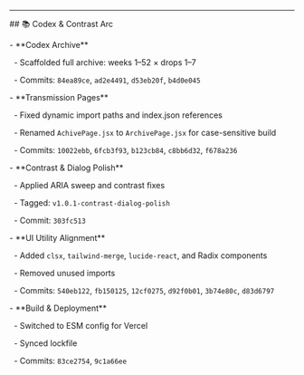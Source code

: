 ---



\## 📚 Codex \& Contrast Arc



\- \*\*Codex Archive\*\*  

&nbsp; - Scaffolded full archive: weeks 1–52 × drops 1–7  

&nbsp; - Commits: `84ea89ce`, `ad2e4491`, `d53eb20f`, `b4d0e045`



\- \*\*Transmission Pages\*\*  

&nbsp; - Fixed dynamic import paths and index.json references  

&nbsp; - Renamed `AchivePage.jsx` to `ArchivePage.jsx` for case-sensitive build  

&nbsp; - Commits: `10022ebb`, `6fcb3f93`, `b123cb84`, `c8bb6d32`, `f678a236`



\- \*\*Contrast \& Dialog Polish\*\*  

&nbsp; - Applied ARIA sweep and contrast fixes  

&nbsp; - Tagged: `v1.0.1-contrast-dialog-polish`  

&nbsp; - Commit: `303fc513`



\- \*\*UI Utility Alignment\*\*  

&nbsp; - Added `clsx`, `tailwind-merge`, `lucide-react`, and Radix components  

&nbsp; - Removed unused imports  

&nbsp; - Commits: `540eb122`, `fb150125`, `12cf0275`, `d92f0b01`, `3b74e80c`, `d83d6797`



\- \*\*Build \& Deployment\*\*  

&nbsp; - Switched to ESM config for Vercel  

&nbsp; - Synced lockfile  

&nbsp; - Commits: `83ce2754`, `9c1a66ee`

